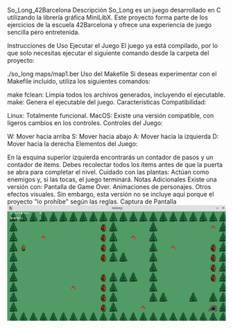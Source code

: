 So_Long_42Barcelona
Descripción
So_Long es un juego desarrollado en C utilizando la librería gráfica MiniLibX. Este proyecto forma parte de los ejercicios de la escuela 42Barcelona y ofrece una experiencia de juego sencilla pero entretenida.

Instrucciones de Uso
Ejecutar el Juego
El juego ya está compilado, por lo que solo necesitas ejecutar el siguiente comando desde la carpeta del proyecto:

./so_long maps/map1.ber
Uso del Makefile
Si deseas experimentar con el Makefile incluido, utiliza los siguientes comandos:

make fclean: Limpia todos los archivos generados, incluyendo el ejecutable.
make: Genera el ejecutable del juego.
Características
Compatibilidad:

Linux: Totalmente funcional.
MacOS: Existe una versión compatible, con ligeros cambios en los controles.
Controles del Juego:

W: Mover hacia arriba
S: Mover hacia abajo
A: Mover hacia la izquierda
D: Mover hacia la derecha
Elementos del Juego:

En la esquina superior izquierda encontrarás un contador de pasos y un contador de ítems.
Debes recolectar todos los ítems antes de que la puerta se abra para completar el nivel.
Cuidado con las plantas: Actúan como enemigos y, si las tocas, el juego terminará.
Notas Adicionales
Existe una versión con:
Pantalla de Game Over.
Animaciones de personajes.
Otros efectos visuales.
Sin embargo, esta versión no se incluye aquí porque el proyecto "lo prohíbe" según las reglas.
Captura de Pantalla
![Descripción de la imagen](https://github.com/Deivincci/so_long_42barcelona/blob/main/solonmg.png?raw=true)

